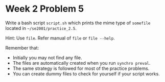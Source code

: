 # Week 2 Problem 5

Write a bash script ` script.sh ` which prints the mime type of ` somefile ` located in ` ~/se2001/practice_2.5 `.

Hint: Use ` file `. Refer manual of ` file ` or ` file --help `.

Remember that:
- Initially you may not find any file. 
- The files are automatically created when you run ` synchro preval `.
- The same strategy is followed for most of the practice problems.
- You can create dummy files to check for yourself if your script works.

